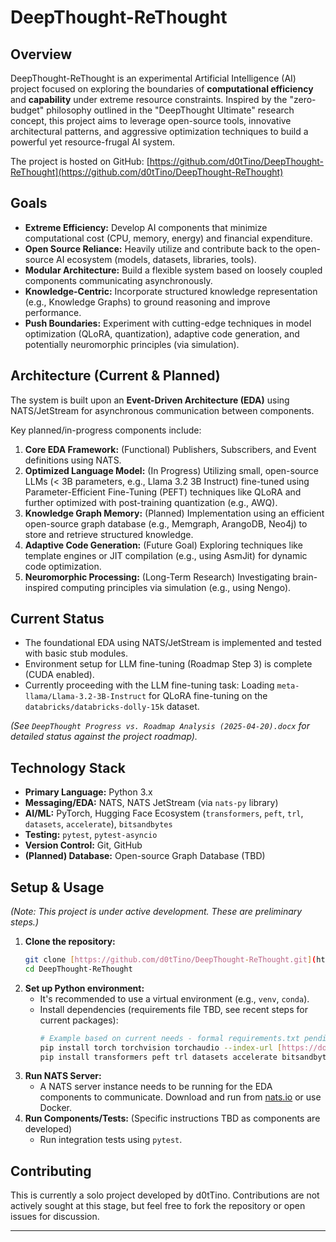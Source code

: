 # DeepThought-ReThought

## Overview

DeepThought-ReThought is an experimental Artificial Intelligence (AI) project focused on exploring the boundaries of **computational efficiency** and **capability** under extreme resource constraints. Inspired by the "zero-budget" philosophy outlined in the "DeepThought Ultimate" research concept, this project aims to leverage open-source tools, innovative architectural patterns, and aggressive optimization techniques to build a powerful yet resource-frugal AI system.

The project is hosted on GitHub: [https://github.com/d0tTino/DeepThought-ReThought](https://github.com/d0tTino/DeepThought-ReThought)

## Goals

* **Extreme Efficiency:** Develop AI components that minimize computational cost (CPU, memory, energy) and financial expenditure.
* **Open Source Reliance:** Heavily utilize and contribute back to the open-source AI ecosystem (models, datasets, libraries, tools).
* **Modular Architecture:** Build a flexible system based on loosely coupled components communicating asynchronously.
* **Knowledge-Centric:** Incorporate structured knowledge representation (e.g., Knowledge Graphs) to ground reasoning and improve performance.
* **Push Boundaries:** Experiment with cutting-edge techniques in model optimization (QLoRA, quantization), adaptive code generation, and potentially neuromorphic principles (via simulation).

## Architecture (Current & Planned)

The system is built upon an **Event-Driven Architecture (EDA)** using NATS/JetStream for asynchronous communication between components.

Key planned/in-progress components include:

1.  **Core EDA Framework:** (Functional) Publishers, Subscribers, and Event definitions using NATS.
2.  **Optimized Language Model:** (In Progress) Utilizing small, open-source LLMs (< 3B parameters, e.g., Llama 3.2 3B Instruct) fine-tuned using Parameter-Efficient Fine-Tuning (PEFT) techniques like QLoRA and further optimized with post-training quantization (e.g., AWQ).
3.  **Knowledge Graph Memory:** (Planned) Implementation using an efficient open-source graph database (e.g., Memgraph, ArangoDB, Neo4j) to store and retrieve structured knowledge.
4.  **Adaptive Code Generation:** (Future Goal) Exploring techniques like template engines or JIT compilation (e.g., using AsmJit) for dynamic code optimization.
5.  **Neuromorphic Processing:** (Long-Term Research) Investigating brain-inspired computing principles via simulation (e.g., using Nengo).

## Current Status

* The foundational EDA using NATS/JetStream is implemented and tested with basic stub modules.
* Environment setup for LLM fine-tuning (Roadmap Step 3) is complete (CUDA enabled).
* Currently proceeding with the LLM fine-tuning task: Loading `meta-llama/Llama-3.2-3B-Instruct` for QLoRA fine-tuning on the `databricks/databricks-dolly-15k` dataset.

*(See `DeepThought Progress vs. Roadmap Analysis (2025-04-20).docx` for detailed status against the project roadmap).*

## Technology Stack

* **Primary Language:** Python 3.x
* **Messaging/EDA:** NATS, NATS JetStream (via `nats-py` library)
* **AI/ML:** PyTorch, Hugging Face Ecosystem (`transformers`, `peft`, `trl`, `datasets`, `accelerate`), `bitsandbytes`
* **Testing:** `pytest`, `pytest-asyncio`
* **Version Control:** Git, GitHub
* **(Planned) Database:** Open-source Graph Database (TBD)

## Setup & Usage

*(Note: This project is under active development. These are preliminary steps.)*

1.  **Clone the repository:**
    ```bash
    git clone [https://github.com/d0tTino/DeepThought-ReThought.git](https://github.com/d0tTino/DeepThought-ReThought.git)
    cd DeepThought-ReThought
    ```
2.  **Set up Python environment:**
    * It's recommended to use a virtual environment (e.g., `venv`, `conda`).
    * Install dependencies (requirements file TBD, see recent steps for current packages):
        ```bash
        # Example based on current needs - formal requirements.txt pending
        pip install torch torchvision torchaudio --index-url [https://download.pytorch.org/whl/cu121](https://download.pytorch.org/whl/cu121)
        pip install transformers peft trl datasets accelerate bitsandbytes nats-py pytest pytest-asyncio
        ```
3.  **Run NATS Server:**
    * A NATS server instance needs to be running for the EDA components to communicate. Download and run from [nats.io](https://nats.io/) or use Docker.
4.  **Run Components/Tests:** (Specific instructions TBD as components are developed)
    * Run integration tests using `pytest`.

## Contributing

This is currently a solo project developed by d0tTino. Contributions are not actively sought at this stage, but feel free to fork the repository or open issues for discussion.

---
